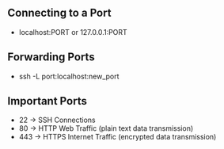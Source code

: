 ## Connecting to a Port
- localhost:PORT or 127.0.0.1:PORT

## Forwarding Ports
- ssh -L port:localhost:new_port

## Important Ports
- 22 -> SSH Connections
- 80 -> HTTP Web Traffic (plain text data transmission)
- 443 -> HTTPS Internet Traffic (encrypted data transmission)